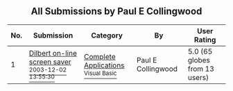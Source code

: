 ﻿<div align="center">

## All Submissions by Paul E Collingwood

</div>

No.  | Submission | Category | By   | User Rating
---- | ---------- | -------- | ---- | -----------
1 | [Dilbert on\-line screen saver<br /><sup>2003-12-02 13:55:30</sup>](https://github.com/Planet-Source-Code/paul-e-collingwood-dilbert-on-line-screen-saver__1-50271) | [Complete Applications<br /><sup>Visual Basic</sup>](../ByCategory/complete-applications__1-27.md) | Paul E Collingwood | 5.0 (65 globes from 13 users)
